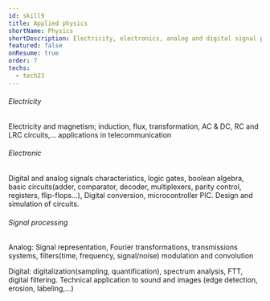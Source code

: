 ```yaml
---
id: skill9
title: Applied physics
shortName: Physics
shortDescription: Electricity, electronics, analog and digital signal processing
featured: false
onResume: true
order: 7
techs:
  - tech23
---
```

###### Electricity
Electricity and magnetism; induction, flux, transformation, AC & DC, RC and LRC circuits,... applications in telecommunication

###### Electronic
Digital and analog signals characteristics, logic gates, boolean algebra, basic circuits(adder, comparator, decoder, multiplexers, parity control, registers, flip-flops...), 
Digital conversion, microcontroller PIC. Design and simulation of circuits.

###### Signal processing
Analog: Signal representation, Fourier transformations, transmissions systems, filters(time, frequency, signal/noise) modulation and convolution 

Digital: digitalization(sampling, quantification), spectrum analysis, FTT, digital filtering. 
Technical application to sound and images (edge detection, erosion, labeling,...)
